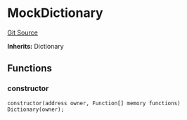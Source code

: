 # MockDictionary
[Git Source](https://github.com/metacontract/mc/blob/d41f04df9ea19494be75c66f344b8104caf03cd2/resources/devkit/api-reference/test/mocks/MockDictionary.sol)

**Inherits:**
Dictionary


## Functions
### constructor


```solidity
constructor(address owner, Function[] memory functions) Dictionary(owner);
```

